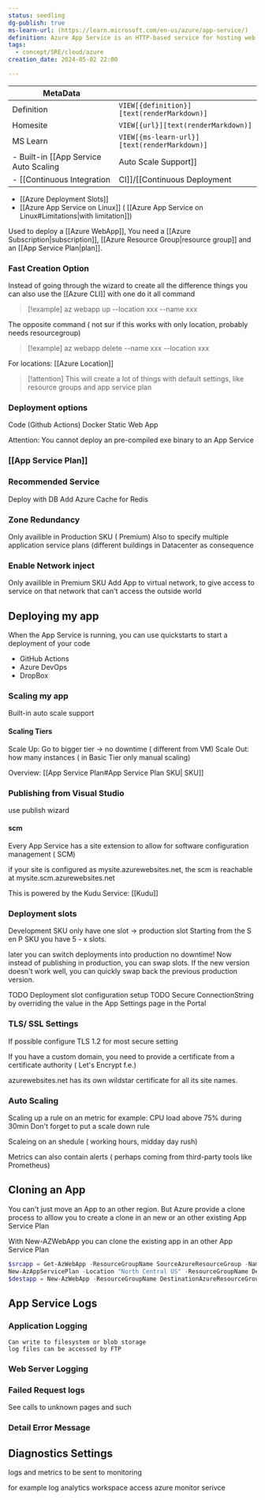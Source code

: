```yaml
---
status: seedling
dg-publish: true
ms-learn-url: (https://learn.microsoft.com/en-us/azure/app-service/)
definition: Azure App Service is an HTTP-based service for hosting web applications, REST APIs, and mobile back ends. You can develop in your favorite programming language or framework.
tags:
  - concept/SRE/cloud/azure
creation_date: 2024-05-02 22:00

---
```

| MetaData   |                                              |
| ---------- | -------------------------------------------- |
| Definition | `VIEW[{definition}][text(renderMarkdown)]`   |
| Homesite   | `VIEW[{url}][text(renderMarkdown)]`          |
| MS Learn   | `VIEW[{ms-learn-url}][text(renderMarkdown)]` |
- Built-in [[App Service Auto Scaling|Auto Scale Support]]
- [[Continuous Integration|CI]]/[[Continuous Deployment|CD]] Support
- [[Azure Deployment Slots]]
- [[Azure App Service on Linux]] ( [[Azure App Service on Linux#Limitations|with limitation]])



Used to deploy  a [[Azure WebApp]],
You need a  [[Azure Subscription|subscription]], [[Azure Resource Group|resource group]] and an [[App Service Plan|plan]].
### Fast Creation Option

Instead of going through the wizard to create all the difference things
you can also use the [[Azure CLI]] with one do it all command

> [!example] 
> az webapp up --location xxx --name xxx

The opposite command ( not sur if this works with only location, probably needs resourcegroup)

> [!example] 
> az webapp delete --name xxx --location xxx

For locations: [[Azure Location]]

> [!attention] 
> This will create a lot of things with default settings, like resource groups and app service plan
> 

### Deployment options

Code (Github Actions)
Docker
Static Web App

Attention: You cannot deploy an pre-compiled exe binary to an App Service

### [[App Service Plan]]




### Recommended Service

Deploy with DB
Add Azure Cache for Redis

### Zone Redundancy

Only availible in Production SKU ( Premium)
Also to specify multiple application service plans (different buildings in Datacenter as consequence

### Enable Network inject

Only availible in Premium SKU
Add App to virtual network, to give access to service on that network that can't access the outside world


## Deploying my app

When the App Service is running, you can use quickstarts to start a deployment of your code

* GitHub Actions
* Azure DevOps
* DropBox
### Scaling my app

Built-in auto scale support

#### Scaling Tiers
Scale Up:  Go to bigger tier -> no downtime ( different from VM)
Scale Out: how many instances ( in Basic Tier only manual scaling)

Overview: [[App Service Plan#App Service Plan SKU| SKU]]

### Publishing from Visual Studio

use publish wizard

#### scm 

Every App Service has a site extension to allow for software configuration management ( SCM)

if your site is configured as  mysite.azurewebsites.net,  the scm is reachable at  mysite.scm.azurewebsites.net

This is powered by the Kudu Service: [[Kudu]]


### Deployment slots

Development SKU only have one slot -> production slot
Starting from the S en P SKU you have 5 - x slots.

later you can switch deployments into production  no downtime!
Now instead of  publishing in production, you can swap slots.
If the new version doesn't work well, you can quickly swap back the previous production version.

TODO Deployment slot configuration setup
TODO Secure ConnectionString by overriding the value in the App Settings page in the Portal

### TLS/ SSL Settings

If possible configure TLS 1.2 for most secure setting

If you have a custom domain, you need to provide a certificate from a certificate authority ( Let's Encrypt f.e.)

azurewebsites.net has its own wildstar certificate for all its site names.

### Auto Scaling

Scaling up a rule on an metric for example:  CPU load above 75% during 30min
Don't forget to put a scale down rule

Scaleing on an shedule ( working hours, midday day rush)

Metrics can also contain alerts ( perhaps coming from third-party tools like Prometheus)

## Cloning an App

You can't just move an App to an other region.
But Azure provide a clone process to alllow you to create a clone in an new or an other existing App Service Plan

With New-AZWebApp you can clone the existing app in an other App Service Plan

```powershell
$srcapp = Get-AzWebApp -ResourceGroupName SourceAzureResourceGroup -Name source-webapp
New-AzAppServicePlan -Location "North Central US" -ResourceGroupName DestinationAzureResourceGroup -Name DestinationAppServicePlan -Tier Standard
$destapp = New-AzWebApp -ResourceGroupName DestinationAzureResourceGroup -Name dest-webapp -Location "North Central US" -AppServicePlan DestinationAppServicePlan -SourceWebApp $srcapp

```
## App Service Logs

### Application Logging

    Can write to filesystem or blob storage
    log files can be accessed by FTP

### Web Server Logging

### Failed Request logs

See calls to unknown pages and such

### Detail Error Message

## Diagnostics Settings

logs and metrics to be sent to monitoring

for example log analytics workspace
   access azure monitor serivce
